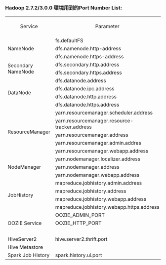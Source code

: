 ﻿### Hadoop 2.7.2/3.0.0 環境用到的Port Number List:

<table>
   <tr>
	<td align='center'>Service</td>
	<td align='center'>Parameter</td>
	<td align='center'>Hadoop 2.7.2 Port</td>      
	<td align='center'>Hadoop 3.0.0 Port</td>
   </tr>
	<tr><td rowspan='3'>NameNode</td><td>fs.defaultFS</td><td align='right'>8020</td><td align='right'>8020</td></tr>	
	<tr><td>dfs.namenode.http-address</td><td align='right'>50070</td><td align='right'>9870</td></tr>
	<tr><td>dfs.namenode.https-address</td><td  align='right'>50470</td><td align='right'>9871</td></tr>
	<tr><td rowspan='2'>Secondary NameNode</td><td>dfs.secondary.http.address</td><td  align='right'>50090</td><td align='right'>0000</td></tr>	
	<tr><td>dfs.secondary.https.address</td><td align='right'>50495</td><td  align='right'>0000</td></tr>
	<tr><td rowspan='4'>DataNode</td><td>dfs.datanode.address</td><td align='right'>50010</td><td align='right'>0000</td></tr>
	<tr><td>dfs.datanode.ipc.address</td><td align='right'>50020</td><td align='right'>0000</td></tr>
	<tr><td>dfs.datanode.http.address</td><td align='right'>50075</td><td align='right'>0000</td></tr>
	<tr><td>dfs.datanode.https.address</td><td align='right'>50475</td><td align='right'>0000</td></tr>	
	<tr><td rowspan='5'>ResourceManager</td><td>yarn.resourcemanager.scheduler.address</td><td align='right'>8030</td><td align='right'>0000</td></tr>
	<tr><td>yarn.resourcemanager.resource-tracker.address</td><td align='right'>8031</td><td align='right'>0000</td></tr>
	<tr><td>yarn.resourcemanager.address</td><td align='right'>8032</td><td align='right'>0000</td></tr>
	<tr><td>yarn.resourcemanager.admin.addres</td><td align='right'>8033</td><td align='right'>0000</td></tr>
	<tr><td>yarn.resourcemanager.webapp.address</td><td align='right'>8088</td><td align='right'>0000</td></tr>
	<tr><td rowspan='3'>NodeManager</td><td>yarn.nodemanager.localizer.address</td><td align='right'>8040</td><td align='right'>8040</td></tr>
	<tr><td>yarn.nodemanager.address</td><td align='right'>8041</td><td align='right'>0000</td></tr>
	<tr><td>yarn.nodemanager.webapp.address</td><td align='right'>8042</td><td align='right'>8042</td></tr>
	<tr><td rowspan='4'>JobHistory</td><td>mapreduce.jobhistory.admin.address</td><td align='right'>10033</td><td align='right'>0000</td></tr>
	<tr><td>mapreduce.jobhistory.address</td><td align='right'>10020</td><td align='right'>0000</td></tr>
	<tr><td>mapreduce.jobhistory.webapp.address</td><td align='right'>19888</td><td align='right'>0000</td></tr>
	<tr><td>mapreduce.jobhistory.webapp.https.address</td><td align='right'>11001</td><td align='right'>0000</td></tr>	
	<tr><td rowspan='3'>OOZIE Service</td><td>OOZIE_ADMIN_PORT</td><td align='right'>11000</td><td align='right'>0000</td></tr>
	<tr><td>OOZIE_HTTP_PORT</td><td align='right'>8031</td><td align='right'>0000</td></tr>
	<tr><td></td><td align='right'>11443</td><td align='right'>0000</td></tr>
	<tr><td>HiveServer2</td><td>hive.server2.thrift.port</td><td align='right'>10000</td><td align='right'>0000</td></tr>
	<tr><td>Hive Metastore</td><td></td><td align='right'>9083</td><td align='right'>0000</td></tr>
	<tr><td>Spark Job History</td><td>spark.history.ui.port</td><td align='right'>18088</td><td align='right'>0000</td></tr>
</table>

